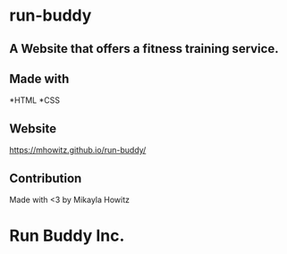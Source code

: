 # run-buddy

## A Website that offers a fitness training service.

## Made with
*HTML
*CSS

## Website
https://mhowitz.github.io/run-buddy/

## Contribution
Made with <3 by Mikayla Howitz

# Run Buddy Inc.